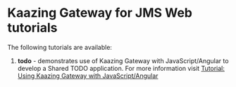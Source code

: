 # Kaazing Gateway for JMS Web tutorials

The following tutorials are available:
1. **todo** - demonstrates use of Kaazing Gateway with JavaScript/Angular to develop a Shared TODO application. For more information visit [Tutorial: Using Kaazing Gateway with JavaScript/Angular](http://www.cnn.com)
    
